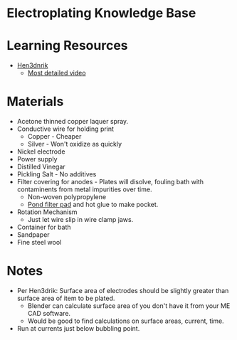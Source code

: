 # Electroplating Knowledge Base

# Learning Resources

* [Hen3dnrik](https://www.youtube.com/c/v0g3l)
  * [Most detailed video](https://www.youtube.com/watch?v=MuhlMYTcByw) 

# Materials

* Acetone thinned copper laquer spray.
* Conductive wire for holding print
  * Copper - Cheaper
  * Silver - Won't oxidize as quickly  
* Nickel electrode
* Power supply
* Distilled Vinegar
* Pickling Salt - No additives
* Filter covering for anodes - Plates will disolve, fouling bath with contaminents from metal impurities over time.
  * Non-woven polypropylene   
  * [Pond filter pad](https://www.amazon.com/Polishing-Filter-Pad-100-Micron/dp/B014G7WTRY/) and hot glue to make pocket.  
* Rotation Mechanism
  * Just let wire slip in wire clamp jaws. 
* Container for bath
* Sandpaper
* Fine steel wool

# Notes

* Per Hen3drik: Surface area of electrodes should be slightly greater than surface area of item to be plated. 
  * Blender can calculate surface area of you don't have it from your ME CAD software.  
  * Would be good to find calculations on surface areas, current, time.
* Run at currents just below bubbling point.   
